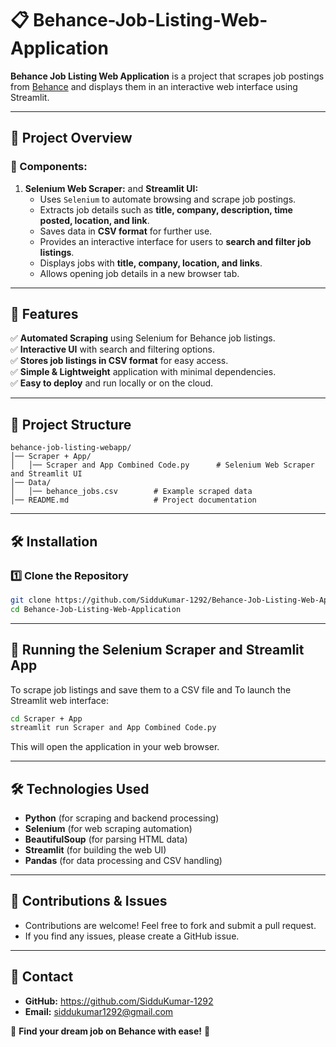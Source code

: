# 📋 Behance-Job-Listing-Web-Application

**Behance Job Listing Web Application** is a project that scrapes job postings from [Behance](https://www.behance.net) and displays them in an interactive web interface using Streamlit.

---

## 📌 **Project Overview**

### **🔹 Components:**
1. **Selenium Web Scraper:** and **Streamlit UI:**
   - Uses `Selenium` to automate browsing and scrape job postings.
   - Extracts job details such as **title, company, description, time posted, location, and link**.
   - Saves data in **CSV format** for further use.
   - Provides an interactive interface for users to **search and filter job listings**.
   - Displays jobs with **title, company, location, and links**.
   - Allows opening job details in a new browser tab.

---

## 🚀 **Features**
✅ **Automated Scraping** using Selenium for Behance job listings.  
✅ **Interactive UI** with search and filtering options.  
✅ **Stores job listings in CSV format** for easy access.  
✅ **Simple & Lightweight** application with minimal dependencies.  
✅ **Easy to deploy** and run locally or on the cloud.  

---

## 📂 **Project Structure**
```
behance-job-listing-webapp/
│── Scraper + App/
│   │── Scraper and App Combined Code.py      # Selenium Web Scraper and Streamlit UI
│── Data/
│   │── behance_jobs.csv        # Example scraped data
│── README.md                   # Project documentation
```

---

## 🛠 **Installation**

### **1️⃣ Clone the Repository**
```bash
git clone https://github.com/SidduKumar-1292/Behance-Job-Listing-Web-Application.git
cd Behance-Job-Listing-Web-Application
```

---

## 🔄 **Running the Selenium Scraper and Streamlit App**
To scrape job listings and save them to a CSV file and To launch the Streamlit web interface:
```bash
cd Scraper + App
streamlit run Scraper and App Combined Code.py
```
This will open the application in your web browser.

---

## 🛠 **Technologies Used**
- **Python** (for scraping and backend processing)
- **Selenium** (for web scraping automation)
- **BeautifulSoup** (for parsing HTML data)
- **Streamlit** (for building the web UI)
- **Pandas** (for data processing and CSV handling)

---

## 🎉 **Contributions & Issues**
- Contributions are welcome! Feel free to fork and submit a pull request.
- If you find any issues, please create a GitHub issue.

---

## 📧 **Contact**
- **GitHub:** https://github.com/SidduKumar-1292
- **Email:** siddukumar1292@gmail.com

🚀 **Find your dream job on Behance with ease!** 🎨


